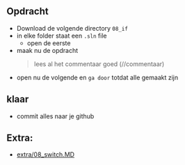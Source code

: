 
## Opdracht


- Download de volgende directory `08_if`
- in elke folder staat een `.sln` file
    - open de eerste
- maak nu de opdracht
    > lees al het commentaar goed (//commentaar)
- open nu de volgende en `ga door` totdat alle gemaakt zijn

## klaar
- commit alles naar je github

   
## Extra:

- [extra/08_switch.MD](extra/08_switch.MD)